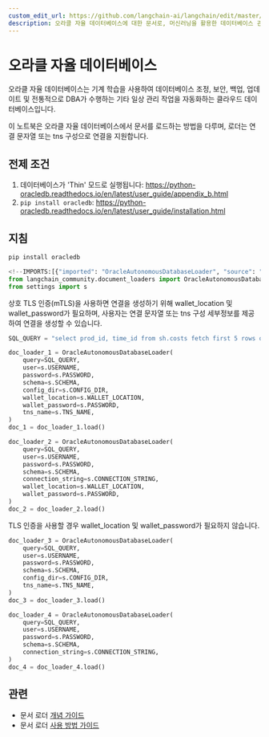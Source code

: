```yaml
---
custom_edit_url: https://github.com/langchain-ai/langchain/edit/master/docs/docs/integrations/document_loaders/oracleadb_loader.ipynb
description: 오라클 자율 데이터베이스에 대한 문서로, 머신러닝을 활용한 데이터베이스 관리 자동화 및 문서 로딩 방법을 다룹니다.
---
```


# 오라클 자율 데이터베이스

오라클 자율 데이터베이스는 기계 학습을 사용하여 데이터베이스 조정, 보안, 백업, 업데이트 및 전통적으로 DBA가 수행하는 기타 일상 관리 작업을 자동화하는 클라우드 데이터베이스입니다.

이 노트북은 오라클 자율 데이터베이스에서 문서를 로드하는 방법을 다루며, 로더는 연결 문자열 또는 tns 구성으로 연결을 지원합니다.

## 전제 조건
1. 데이터베이스가 'Thin' 모드로 실행됩니다:
https://python-oracledb.readthedocs.io/en/latest/user_guide/appendix_b.html
2. `pip install oracledb`:
https://python-oracledb.readthedocs.io/en/latest/user_guide/installation.html

## 지침

```python
pip install oracledb
```


```python
<!--IMPORTS:[{"imported": "OracleAutonomousDatabaseLoader", "source": "langchain_community.document_loaders", "docs": "https://api.python.langchain.com/en/latest/document_loaders/langchain_community.document_loaders.oracleadb_loader.OracleAutonomousDatabaseLoader.html", "title": "Oracle Autonomous Database"}]-->
from langchain_community.document_loaders import OracleAutonomousDatabaseLoader
from settings import s
```


상호 TLS 인증(mTLS)을 사용하면 연결을 생성하기 위해 wallet_location 및 wallet_password가 필요하며, 사용자는 연결 문자열 또는 tns 구성 세부정보를 제공하여 연결을 생성할 수 있습니다.

```python
SQL_QUERY = "select prod_id, time_id from sh.costs fetch first 5 rows only"

doc_loader_1 = OracleAutonomousDatabaseLoader(
    query=SQL_QUERY,
    user=s.USERNAME,
    password=s.PASSWORD,
    schema=s.SCHEMA,
    config_dir=s.CONFIG_DIR,
    wallet_location=s.WALLET_LOCATION,
    wallet_password=s.PASSWORD,
    tns_name=s.TNS_NAME,
)
doc_1 = doc_loader_1.load()

doc_loader_2 = OracleAutonomousDatabaseLoader(
    query=SQL_QUERY,
    user=s.USERNAME,
    password=s.PASSWORD,
    schema=s.SCHEMA,
    connection_string=s.CONNECTION_STRING,
    wallet_location=s.WALLET_LOCATION,
    wallet_password=s.PASSWORD,
)
doc_2 = doc_loader_2.load()
```


TLS 인증을 사용할 경우 wallet_location 및 wallet_password가 필요하지 않습니다.

```python
doc_loader_3 = OracleAutonomousDatabaseLoader(
    query=SQL_QUERY,
    user=s.USERNAME,
    password=s.PASSWORD,
    schema=s.SCHEMA,
    config_dir=s.CONFIG_DIR,
    tns_name=s.TNS_NAME,
)
doc_3 = doc_loader_3.load()

doc_loader_4 = OracleAutonomousDatabaseLoader(
    query=SQL_QUERY,
    user=s.USERNAME,
    password=s.PASSWORD,
    schema=s.SCHEMA,
    connection_string=s.CONNECTION_STRING,
)
doc_4 = doc_loader_4.load()
```


## 관련

- 문서 로더 [개념 가이드](/docs/concepts/#document-loaders)
- 문서 로더 [사용 방법 가이드](/docs/how_to/#document-loaders)
